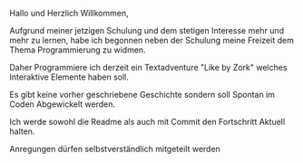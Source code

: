 Hallo und Herzlich Willkommen, 

Aufgrund meiner jetzigen Schulung und dem stetigen Interesse mehr und mehr zu lernen, habe ich begonnen neben der Schulung meine Freizeit dem Thema Programmierung zu widmen. 

Daher Programmiere ich derzeit ein Textadventure "Like by Zork" welches Interaktive Elemente haben soll. 

Es gibt keine vorher geschriebene Geschichte sondern soll Spontan im Coden Abgewickelt werden. 

Ich werde sowohl die Readme als auch mit Commit den Fortschritt Aktuell halten. 

Anregungen dürfen selbstverständlich mitgeteilt werden 
